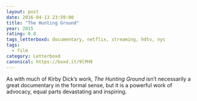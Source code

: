 ```yaml
---
layout: post 
date: 2016-04-13 23:59:00
title: "The Hunting Ground"
year: 2015
rating: 0.8
tags_letterboxd: documentary, netflix, streaming, hdtv, nyc
tags:
  - film
category: Letterboxd
canonical: https://boxd.it/9lPH9
---
```


As with much of Kirby Dick’s work, <cite>The Hunting Ground</cite> isn’t necessarily a great documentary in the formal sense, but it is a powerful work of advocacy, equal parts devastating and inspiring.